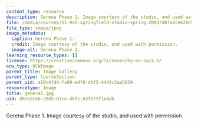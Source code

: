 ```yaml
---
content_type: resource
description: Gerena Phase 1. Image courtesy of the studio, and used with permission.
file: /media/courses/11-945-springfield-studio-spring-2004/d07a2ce620d5b1cedbf183f575f1e4db_genera1.jpg
file_type: image/jpeg
image_metadata:
  caption: Gerena Phase 1.
  credit: Image courtesy of the studio, and used with permission.
  image-alt: Gerena Phase 1.
learning_resource_types: []
license: https://creativecommons.org/licenses/by-nc-sa/4.0/
ocw_type: OCWImage
parent_title: Image Gallery
parent_type: CourseSection
parent_uid: a10c4fd4-fa99-edf0-dbf5-44d4c2aa5059
resourcetype: Image
title: genera1.jpg
uid: d07a2ce6-20d5-b1ce-dbf1-83f575f1e4db
---
```

Gerena Phase 1. Image courtesy of the studio, and used with permission.